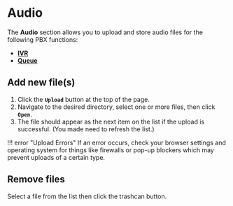 # Audio
The **Audio** section allows you to upload and store audio files for the following PBX functions:

+ [**IVR**](/customer-portal/cp-ivr)
+ [**Queue**](/customer-portal/cp-queue)

## Add new file(s)

1. Click the **`Upload`** button at the top of the page. 
1. Navigate to the desired directory, select one or more files, then click **`Open`**.
1. The file should appear as the next item on the list if the upload is successful. (You made need to refresh the list.)

!!! error "Upload Errors"
    If an error occurs, check your browser settings and operating system for things like firewalls or pop-up blockers which may prevent uploads of a certain type.

## Remove files
Select a file from the list then click the trashcan button.
